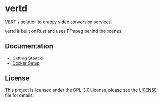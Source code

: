 # vertd

VERT's solution to crappy video conversion services.

vertd is built on Rust and uses FFmpeg behind the scenes.

## Documentation

- [Getting Started](./docs/GETTING_STARTED.md)
- [Docker Setup](./docs/DOCKER_SETUP.md)

## License

This project is licensed under the GPL-3.0 License, please see the [LICENSE](./LICENSE) file for details.
